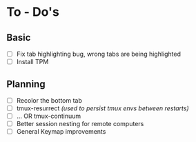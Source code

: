 To - Do's
=========

Basic
-----

* [ ] Fix tab highlighting bug, wrong tabs are being highlighted
* [ ] Install TPM

Planning
--------

* [ ] Recolor the bottom tab
* [ ] tmux-resurrect *(used to persist tmux envs between restarts)*
* [ ] ... OR tmux-continuum
* [ ] Better session nesting for remote computers
* [ ] General Keymap improvements
